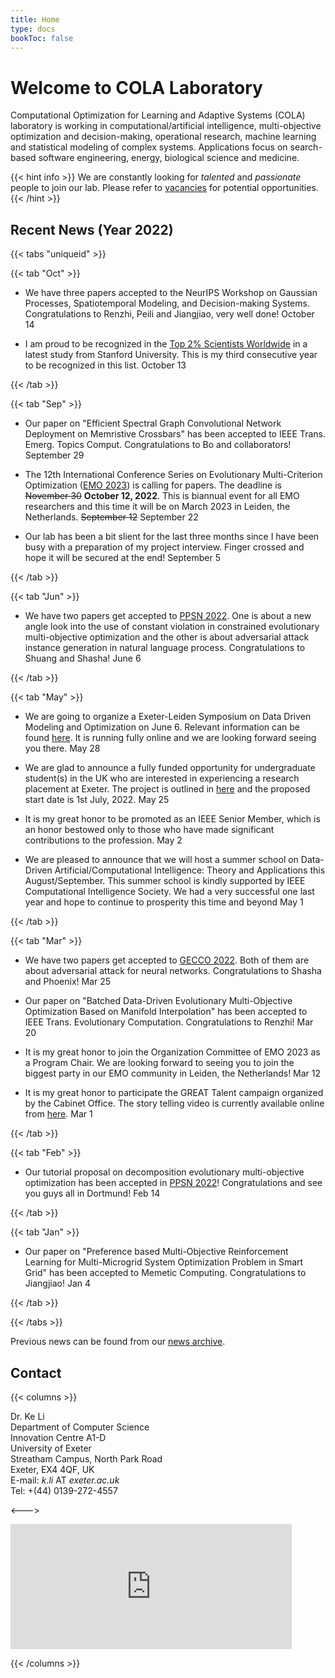 ```yaml
---
title: Home
type: docs
bookToc: false
---
```


# Welcome to COLA Laboratory

<link rel="stylesheet" href="/academicons/academicons-1.9.0/css/academicons.min.css"/>
<link rel="stylesheet" href="https://maxcdn.bootstrapcdn.com/font-awesome/4.4.0/css/font-awesome.min.css"/>

<script src='https://kit.fontawesome.com/a076d05399.js' crossorigin='anonymous'></script>
<script src="https://kit.fontawesome.com/yourcode.js" crossorigin="anonymous"></script>
<link rel="stylesheet" href="https://fonts.googleapis.com/icon?family=Material+Icons"/>
<link rel="stylesheet" href="https://cdnjs.cloudflare.com/ajax/libs/font-awesome/4.7.0/css/font-awesome.min.css"/>

Computational Optimization for Learning and Adaptive Systems (COLA) laboratory is working in computational/artificial intelligence, multi-objective optimization and decision-making, operational research, machine learning and statistical modeling of complex systems. Applications focus on search-based software engineering, energy, biological science and medicine.

{{< hint info >}}
We are constantly looking for _talented_ and _passionate_ people to join our lab. Please refer to [vacancies](/docs/home/vacancies) for potential opportunities.<br>
{{< /hint >}}

## <i class='fa fa-twitch' style='font-size:19px'></i> Recent News (Year 2022)


{{< tabs "uniqueid" >}}

{{< tab "Oct" >}}

* We have three papers accepted to the NeurIPS Workshop on Gaussian Processes, Spatiotemporal Modeling, and Decision-making Systems. Congratulations to Renzhi, Peili and Jiangjiao, very well done! <i class='fa fa-calendar' style='font-size:19px'></i> October 14

* I am proud to be recognized in the [Top 2% Scientists Worldwide](https://elsevier.digitalcommonsdata.com/datasets/btchxktzyw) in a latest study from Stanford University. This is my third consecutive year to be recognized in this list. <i class='fa fa-calendar' style='font-size:19px'></i> October 13

{{< /tab >}}

{{< tab "Sep" >}}

* Our paper on "Efficient Spectral Graph Convolutional Network Deployment on Memristive Crossbars" has been accepted to IEEE Trans. Emerg. Topics Comput. Congratulations to Bo and collaborators! <i class='fa fa-calendar' style='font-size:19px'></i> September 29

* The 12th International Conference Series on Evolutionary Multi-Criterion Optimization ([EMO 2023](https://emo2023.liacs.leidenuniv.nl/)) is calling for papers. The deadline is ~~November 30~~ **October 12, 2022**. This is biannual event for all EMO researchers and this time it will be on March 2023 in Leiden, the Netherlands. <i class='fa fa-calendar' style='font-size:19px'></i> ~~September 12~~ September 22

* Our lab has been a bit slient for the last three months since I have been busy with a preparation of my project interview. Finger crossed and hope it will be secured at the end! <i class='fa fa-calendar' style='font-size:19px'></i> September 5

{{< /tab >}}

{{< tab "Jun" >}}

* We have two papers get accepted to [PPSN 2022](https://ppsn2022.cs.tu-dortmund.de/). One is about a new angle look into the use of constant violation in constrained evolutionary multi-objective optimization and the other is about adversarial attack instance generation in natural language process. Congratulations to Shuang and Shasha! <i class='fa fa-calendar' style='font-size:19px'></i> June 6

{{< /tab >}}

{{< tab "May" >}}

* We are going to organize a Exeter-Leiden Symposium on Data Driven Modeling and Optimization on June 6. Relevant information can be found [here](docs/research/activities/exeter_leiden_symposium). It is running fully online and we are looking forward seeing you there. <i class='fa fa-calendar' style='font-size:19px'></i> May 28

* We are glad to announce a fully funded opportunity for undergraduate student(s) in the UK who are interested in experiencing a research placement at Exeter. The project is outlined in [here](https://static1.squarespace.com/static/5ca5c73677b90374d82b97aa/t/628b9cd60c455f5b09571f63/1653316822782/LI.pdf) and the proposed start date is 1st July, 2022. <i class='fa fa-calendar' style='font-size:19px'></i> May 25

* It is my great honor to be promoted as an IEEE Senior Member, which is an honor bestowed only to those who have made significant contributions to the profession. <i class='fa fa-calendar' style='font-size:19px'></i> May 2

* We are pleased to announce that we will host a summer school on Data-Driven Artificial/Computational Intelligence: Theory and Applications this August/September. This summer school is kindly supported by IEEE Computational Intelligence Society. We had a very successful one last year and hope to continue to prosperity this time and beyond <i class='fa fa-calendar' style='font-size:19px'></i> May 1

{{< /tab >}}

{{< tab "Mar" >}}

* We have two papers get accepted to [GECCO 2022](https://gecco-2022.sigevo.org/). Both of them are about adversarial attack for neural networks. Congratulations to Shasha and Phoenix! <i class='fa fa-calendar' style='font-size:19px'></i> Mar 25

* Our paper on "Batched Data-Driven Evolutionary Multi-Objective Optimization Based on Manifold Interpolation" has been accepted to IEEE Trans. Evolutionary Computation. Congratulations to Renzhi! <i class='fa fa-calendar' style='font-size:19px'></i> Mar 20

* It is my great honor to join the Organization Committee of EMO 2023 as a Program Chair. We are looking forward to seeing you to join the biggest party in our EMO community in Leiden, the Netherlands! <i class='fa fa-calendar' style='font-size:19px'></i> Mar 12

* It is my great honor to participate the GREAT Talent campaign organized by the Cabinet Office. The story telling video is currently available online from [here](https://greattalent.campaign.gov.uk/work-in-the-uk/). <i class='fa fa-calendar' style='font-size:19px'></i> Mar 1

{{< /tab >}}

{{< tab "Feb" >}}

* Our tutorial proposal on decomposition evolutionary multi-objective optimization has been accepted in [PPSN 2022](https://ppsn2022.cs.tu-dortmund.de/)! Congratulations and see you guys all in Dortmund!  <i class='fa fa-calendar' style='font-size:19px'></i> Feb 14

{{< /tab >}}

{{< tab "Jan" >}}

* Our paper on "Preference based Multi-Objective Reinforcement Learning for Multi-Microgrid System Optimization Problem in Smart Grid" has been accepted to Memetic Computing. Congratulations to Jiangjiao!  <i class='fa fa-calendar' style='font-size:19px'></i> Jan 4

{{< /tab >}}

{{< /tabs >}}

<i class='fa fa-archive' style='font-size:19px'></i> Previous news can be found from our [news archive](/docs/home/news).

## <i class='fa fa-address-card' style='font-size:20px'></i> Contact
{{< columns >}}

Dr. Ke Li<br>
Department of Computer Science<br>
Innovation Centre A1-D<br>
University of Exeter<br>
Streatham Campus, North Park Road<br>
Exeter, EX4 4QF, UK<br>
<i class='fa fa-envelope' style='font-size:15px'></i> E-mail: _k.li_ AT _exeter.ac.uk_<br>
<i class='fa fa-phone-square' style='font-size:16px'></i> Tel: +(44) 0139-272-4557

<--->

<iframe src="https://www.google.com/maps/embed?pb=!1m18!1m12!1m3!1d2525.0014985924795!2d-3.5331215842581605!3d50.73846107951612!2m3!1f0!2f0!3f0!3m2!1i1024!2i768!4f13.1!3m3!1m2!1s0x486da4436e4494cb%3A0x1c62c9fa168f33ac!2sInnovation%20Centre%2C%20Rennes%20Dr%2C%20Exeter%20EX4%204RN!5e0!3m2!1sen!2suk!4v1605568402719!5m2!1sen!2suk" width="450" height="200" frameborder="0" style="border:0;" allowfullscreen="" aria-hidden="false" tabindex="0"></iframe>

{{< /columns >}}
